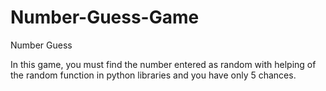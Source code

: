 # Number-Guess-Game
Number Guess

In this game, you must find the number entered as random with helping of the random function in python libraries and you have only 5 chances.
